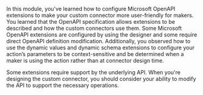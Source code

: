 In this module, you've learned how to configure Microsoft OpenAPI extensions to make your custom connector more user-friendly for makers. You learned that the OpenAPI specification allows extensions to be described and how the custom connectors use them. Some Microsoft OpenAPI extensions are configured by using the designer and some require direct OpenAPI definition modification. Additionally, you observed how to use the dynamic values and dynamic schema extensions to configure your action’s parameters to be context-sensitive and be determined when a maker is using the action rather than at connector design time.

Some extensions require support by the underlying API. When you're designing the custom connector, you should consider your ability to modify the API to support the necessary operations.